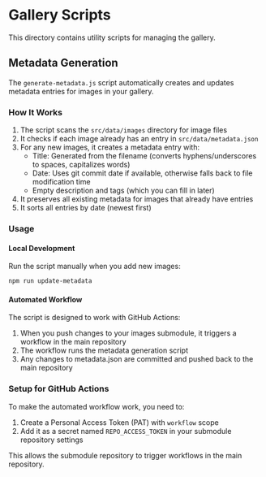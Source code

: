 # Gallery Scripts

This directory contains utility scripts for managing the gallery.

## Metadata Generation

The `generate-metadata.js` script automatically creates and updates metadata entries for images in your gallery.

### How It Works

1. The script scans the `src/data/images` directory for image files
2. It checks if each image already has an entry in `src/data/metadata.json`
3. For any new images, it creates a metadata entry with:
   - Title: Generated from the filename (converts hyphens/underscores to spaces, capitalizes words)
   - Date: Uses git commit date if available, otherwise falls back to file modification time
   - Empty description and tags (which you can fill in later)
4. It preserves all existing metadata for images that already have entries
5. It sorts all entries by date (newest first)

### Usage

#### Local Development

Run the script manually when you add new images:

```bash
npm run update-metadata
```

#### Automated Workflow

The script is designed to work with GitHub Actions:

1. When you push changes to your images submodule, it triggers a workflow in the main repository
2. The workflow runs the metadata generation script
3. Any changes to metadata.json are committed and pushed back to the main repository

### Setup for GitHub Actions

To make the automated workflow work, you need to:

1. Create a Personal Access Token (PAT) with `workflow` scope
2. Add it as a secret named `REPO_ACCESS_TOKEN` in your submodule repository settings

This allows the submodule repository to trigger workflows in the main repository.
